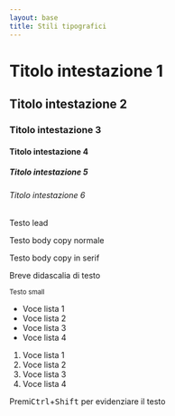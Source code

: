```yaml
---
layout: base
title: Stili tipografici
---
```


<div class="container-xxl">


<h1>Titolo intestazione 1</h1>
<h2>Titolo intestazione 2</h2>
<h3>Titolo intestazione 3</h3>
<h4>Titolo intestazione 4</h4>
<h5>Titolo intestazione 5</h5>
<h6>Titolo intestazione 6</h6>

<p class="lead">Testo lead</p>

<p>Testo body copy normale</p>

<p class="font-serif">Testo body copy in serif</p>


<caption>Breve didascalia di testo</caption>

<small>Testo small</small>

<ul>
  <li>Voce lista 1</li>
  <li>Voce lista 2</li>
  <li>Voce lista 3</li>
  <li>Voce lista 4</li>
</ul>

<ol>
  <li>Voce lista 1</li>
  <li>Voce lista 2</li>
  <li>Voce lista 3</li>
  <li>Voce lista 4</li>
</ol>

<p>Premi<kbd>Ctrl</kbd>+<kbd>Shift</kbd> per evidenziare il testo</p>

</div>